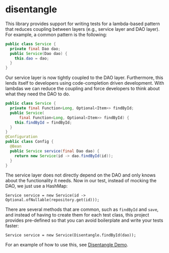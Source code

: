 # disentangle
This library provides support for writing tests for a lambda-based pattern that reduces coupling between layers (e.g., service layer and DAO layer). For example, a common pattern is the following: 
```java
public class Service {
  private final Dao dao;
  public Service(Dao dao) {
    this.dao = dao;
  }
}
```
Our service layer is now tightly coupled to the DAO layer. Furthermore, this lends itself to developers using code-completion driven development. With lambdas we can reduce the coupling and force developers to think about what they need the DAO to do.
```java
public class Service {
  private final Function<Long, Optional<Item>> findById;
  public Service(
      final Function<Long, Optional<Item>> findById) {
    this.findById = findById;
  }
}
@Configuration
public class Config {
  @Bean
  public Service service(final Dao dao) {
    return new Service(id -> dao.findById(id));
  }
}
```
The service layer does not directly depend on the DAO and only knows about the functionality it needs.
Now in our test, instead of mocking the DAO, we just use a HashMap:
```
Service service = new Service(id -> Optional.ofNullable(repository.get(id)));
```
There are several methods that are common, such as `findById` and `save`, and instead of having to create them for each test class, this project provides pre-defined so that you can avoid boilerplate and write your tests faster:
```
Service service = new Service(Disentangle.findById(dao));
```
For an example of how to use this, see [Disentangle Demo](https://github.com/scalderwood/disentangle-demo).